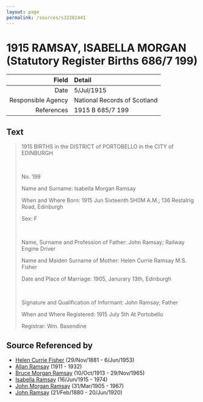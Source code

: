 ```yaml
---
layout: page
permalink: /sources/s32282441
---
```


# 1915 RAMSAY, ISABELLA MORGAN (Statutory Register Births 686/7 199)

Field | Detail
---:|:---
Date | 5/Jul/1915
Responsible Agency | National Records of Scotland
References | 1915 B 685/7 199

## Text

> 1915 BIRTHS in the DISTRICT of PORTOBELLO in the CITY of EDINBURGH
>
> <br/>
>
> No. 199
>
> Name and Surname: Isabella Morgan Ramsay
>
> When and Where Born: 1915 Jun Sixteenth 5H0M A.M.; 136 Restalrig Road, Edinburgh
>
> Sex: F
>
> <br/>
>
> Name, Surname and Profession of Father: John Ramsay; Railway Engine Driver
>
> Name and Maiden Surname of Mother: Helen Currie Ramsay M.S. Fisher
>
> Date and Place of Marriage: 1905, Janurary 13th, Edinburgh
>
> <br/>
>
> Signature and Qualification of Informant: John Ramsay; Father
>
> When and Where Registered: 1915 July 5th At Portobello
>
> Registrar: Wm. Basendine
>

## Source Referenced by

* [Helen Currie Fisher](../people/@18426904@-helen-currie-fisher-b1881-11-29-d1953-6-6.md) (29/Nov/1881 - 6/Jun/1953)
* [Allan Ramsay](../people/@62219744@-allan-ramsay-b1911-d1932.md) (1911 - 1932)
* [Bruce Morgan Ramsay](../people/@49046148@-bruce-morgan-ramsay-b1913-10-10-d1965-11-29.md) (10/Oct/1913 - 29/Nov/1965)
* [Isabella Ramsay](../people/@80504300@-isabella-ramsay-b1915-6-16-d1974.md) (16/Jun/1915 - 1974)
* [John Morgan Ramsay](../people/@55070438@-john-morgan-ramsay-b1905-3-31-d1967.md) (31/Mar/1905 - 1967)
* [John Ramsay](../people/@64225415@-john-ramsay-b1880-2-21-d1920-6-20.md) (21/Feb/1880 - 20/Jun/1920)

